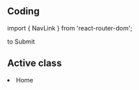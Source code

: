 
## Coding
import { NavLink } from 'react-router-dom';

<a href="#"></a>
to
<NavLink to="/path"> Submit </NavLink>


## Active class
   <li><NavLink exact activeClassName="activeNav" to="/">Home</NavLink></li>
